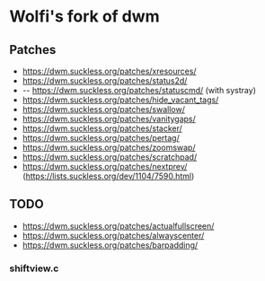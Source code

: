 # Wolfi's fork of dwm

## Patches

* https://dwm.suckless.org/patches/xresources/
* https://dwm.suckless.org/patches/status2d/
* -- https://dwm.suckless.org/patches/statuscmd/ (with systray)
* https://dwm.suckless.org/patches/hide_vacant_tags/
* https://dwm.suckless.org/patches/swallow/
* https://dwm.suckless.org/patches/vanitygaps/
* https://dwm.suckless.org/patches/stacker/
* https://dwm.suckless.org/patches/pertag/
* https://dwm.suckless.org/patches/zoomswap/
* https://dwm.suckless.org/patches/scratchpad/
* https://dwm.suckless.org/patches/nextprev/ (https://lists.suckless.org/dev/1104/7590.html)

## TODO

* https://dwm.suckless.org/patches/actualfullscreen/
* https://dwm.suckless.org/patches/alwayscenter/
* https://dwm.suckless.org/patches/barpadding/


### shiftview.c



